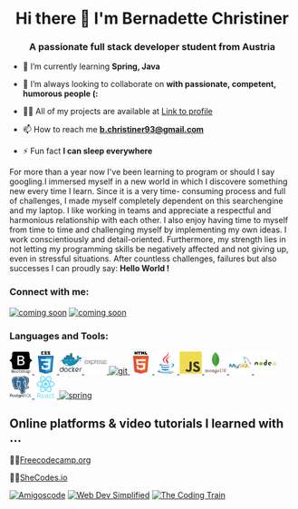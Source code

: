 <h1 align="center">Hi there 👋 I'm Bernadette Christiner</h1>
<h3 align="center">A passionate full stack developer student from Austria</h3>

- 🌱 I’m currently learning **Spring, Java**

- 👯 I’m always looking to collaborate on **with passionate, competent, humorous people (:**

- 👨‍💻 All of my projects are available at [Link to profile](https://bernadettech.netlify.app/)

- 📫 How to reach me **b.christiner93@gmail.com**

- ⚡ Fun fact **I can sleep everywhere**


For more than a year now I've been learning to program or should I say googling.I immersed myself in a new world in which I discovere something new every time I learn. 
Since it is a very time- consuming process and full of challenges, I made myself completely dependent on this searchengine and my laptop.
I like working in teams and appreciate a respectful and harmonious relationship with each other. I also enjoy having time to myself from time to time and challenging myself by implementing my own ideas. I work conscientiously and detail-oriented. Furthermore, my strength lies in not letting my programming skills be negatively affected and not giving up, even in stressful situations. 
After countless challenges, failures but also successes I can proudly say: **Hello World !**

<h3 align="left">Connect with me:</h3>
<p align="left">
<a href="https://linkedin.com/in/coming soon" target="blank"><img align="center" src="https://raw.githubusercontent.com/rahuldkjain/github-profile-readme-generator/master/src/images/icons/Social/linked-in-alt.svg" alt="coming soon" height="30" width="40" /></a>
<a href="https://discordapp.com/users/949019145968705669" target="blank"><img align="center" src="https://raw.githubusercontent.com/rahuldkjain/github-profile-readme-generator/master/src/images/icons/Social/discord.svg" alt="coming soon" height="30" width="40" /></a>
</p>

<h3 align="left">Languages and Tools:</h3>
<p align="left"> <a href="https://getbootstrap.com" target="_blank" rel="noreferrer"> <img src="https://raw.githubusercontent.com/devicons/devicon/master/icons/bootstrap/bootstrap-plain-wordmark.svg" alt="bootstrap" width="40" height="40"/> </a> <a href="https://www.w3schools.com/css/" target="_blank" rel="noreferrer"> <img src="https://raw.githubusercontent.com/devicons/devicon/master/icons/css3/css3-original-wordmark.svg" alt="css3" width="40" height="40"/> </a> <a href="https://www.docker.com/" target="_blank" rel="noreferrer"> <img src="https://raw.githubusercontent.com/devicons/devicon/master/icons/docker/docker-original-wordmark.svg" alt="docker" width="40" height="40"/> </a> <a href="https://expressjs.com" target="_blank" rel="noreferrer"> <img src="https://raw.githubusercontent.com/devicons/devicon/master/icons/express/express-original-wordmark.svg" alt="express" width="40" height="40"/> </a> <a href="https://git-scm.com/" target="_blank" rel="noreferrer"> <img src="https://www.vectorlogo.zone/logos/git-scm/git-scm-icon.svg" alt="git" width="40" height="40"/> </a> <a href="https://www.w3.org/html/" target="_blank" rel="noreferrer"> <img src="https://raw.githubusercontent.com/devicons/devicon/master/icons/html5/html5-original-wordmark.svg" alt="html5" width="40" height="40"/> </a> <a href="https://www.java.com" target="_blank" rel="noreferrer"> <img src="https://raw.githubusercontent.com/devicons/devicon/master/icons/java/java-original.svg" alt="java" width="40" height="40"/> </a> <a href="https://developer.mozilla.org/en-US/docs/Web/JavaScript" target="_blank" rel="noreferrer"> <img src="https://raw.githubusercontent.com/devicons/devicon/master/icons/javascript/javascript-original.svg" alt="javascript" width="40" height="40"/> </a> <a href="https://www.mongodb.com/" target="_blank" rel="noreferrer"> <img src="https://raw.githubusercontent.com/devicons/devicon/master/icons/mongodb/mongodb-original-wordmark.svg" alt="mongodb" width="40" height="40"/> </a> <a href="https://www.mysql.com/" target="_blank" rel="noreferrer"> <img src="https://raw.githubusercontent.com/devicons/devicon/master/icons/mysql/mysql-original-wordmark.svg" alt="mysql" width="40" height="40"/> </a> <a href="https://nodejs.org" target="_blank" rel="noreferrer"> <img src="https://raw.githubusercontent.com/devicons/devicon/master/icons/nodejs/nodejs-original-wordmark.svg" alt="nodejs" width="40" height="40"/> </a> <a href="https://www.postgresql.org" target="_blank" rel="noreferrer"> <img src="https://raw.githubusercontent.com/devicons/devicon/master/icons/postgresql/postgresql-original-wordmark.svg" alt="postgresql" width="40" height="40"/> </a> <a href="https://reactjs.org/" target="_blank" rel="noreferrer"> <img src="https://raw.githubusercontent.com/devicons/devicon/master/icons/react/react-original-wordmark.svg" alt="react" width="40" height="40"/> </a> <a href="https://spring.io/" target="_blank" rel="noreferrer"> <img src="https://www.vectorlogo.zone/logos/springio/springio-icon.svg" alt="spring" width="40" height="40"/> </a> </p>

## Online platforms & video tutorials I learned with ...
👩‍💻[Freecodecamp.org](https://www.freecodecamp.org/)

👩‍💻[SheCodes.io](https://www.shecodes.io/)

[![Amigoscode](https://img.youtube.com/vi/-mwpoE0x0JQ/0.jpg)](https://www.youtube.com/watch?v=-mwpoE0x0JQ)
[![Web Dev Simplified](https://img.youtube.com/vi/SccSCuHhOw0/0.jpg)](https://www.youtube.com/watch?v=SccSCuHhOw0)
[![The Coding Train](https://img.youtube.com/vi/tc8DU14qX6I/0.jpg)](https://www.youtube.com/watch?v=tc8DU14qX6I)





